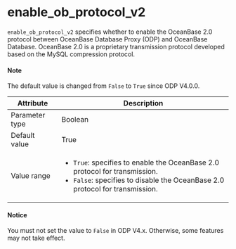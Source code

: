 # enable_ob_protocol_v2

`enable_ob_protocol_v2` specifies whether to enable the OceanBase 2.0 protocol between OceanBase Database Proxy (ODP) and OceanBase Database. OceanBase 2.0 is a proprietary transmission protocol developed based on the MySQL compression protocol.

<main id="notice" type='explain'>
  <h4>Note</h4>
  <p>The default value is changed from <code>False</code> to <code>True</code> since ODP V4.0.0. </p>
</main>

| Attribute | Description |
|----------|---------|
| Parameter type | Boolean |
| Default value | True |
| Value range | <ul><li>`True`: specifies to enable the OceanBase 2.0 protocol for transmission.</li><li>`False`: specifies to disable the OceanBase 2.0 protocol for transmission.</li></ul> |

<main id="notice" type='notice'>
  <h4>Notice</h4>
  <p>You must not set the value to <code>False</code> in ODP V4.x. Otherwise, some features may not take effect. </p>
</main>
